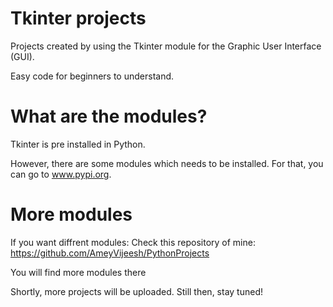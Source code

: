 # Tkinter projects

Projects created by using the Tkinter module for the Graphic User Interface (GUI).

Easy code for beginners to understand.

# What are the modules?
Tkinter is pre installed in Python.

However, there are some modules which needs to be installed. For that, you can go to www.pypi.org.

# More modules
If you want  diffrent modules: Check this repository of mine:  https://github.com/AmeyVijeesh/PythonProjects

You will find more modules there


Shortly, more projects will be uploaded. Still then, stay tuned!
